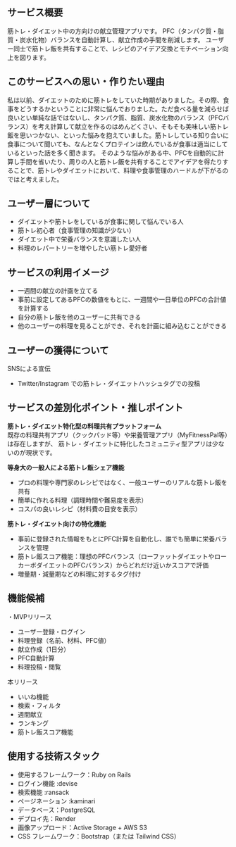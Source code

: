 ## サービス概要
筋トレ・ダイエット中の方向けの献立管理アプリです。
PFC（タンパク質・脂質・炭水化物）バランスを自動計算し、献立作成の手間を削減します。
ユーザー同士で筋トレ飯を共有することで、レシピのアイデア交換とモチベーション向上を図ります。

## このサービスへの思い・作りたい理由

私は以前、ダイエットのために筋トレをしていた時期がありました。その際、食事をどうするかということに非常に悩んでおりました。ただ食べる量を減らせば良いとい単純な話ではないし、タンパク質、脂質、炭水化物のバランス（PFCバランス）を考え計算して献立を作るのはめんどくさい、そもそも美味しい筋トレ飯を思いつかない、といった悩みを抱えていました。筋トレしている知り合いに食事について聞いても、なんとなくプロテインは飲んでいるが食事は適当にしているといった話を多く聞きます。  そのような悩みがある中、PFCを自動的に計算し手間を省いたり、周りの人と筋トレ飯を共有することでアイデアを得たりすることで、筋トレやダイエットにおいて、料理や食事管理のハードルが下がるのではと考えました。

## ユーザー層について

- ダイエットや筋トレをしているが食事に関して悩んでいる人
- 筋トレ初心者（食事管理の知識が少ない）
- ダイエット中で栄養バランスを意識したい人
- 料理のレパートリーを増やしたい筋トレ愛好者

## サービスの利用イメージ

- 一週間の献立の計画を立てる
- 事前に設定してあるPFCの数値をもとに、一週間や一日単位のPFCの合計値を計算する
- 自分の筋トレ飯を他のユーザーに共有できる
- 他のユーザーの料理を見ることができ、それを計画に組み込むことができる

## ユーザーの獲得について
SNSによる宣伝
- Twitter/Instagram での筋トレ・ダイエットハッシュタグでの投稿


## サービスの差別化ポイント・推しポイント
**筋トレ・ダイエット特化型の料理共有プラットフォーム**  
既存の料理共有アプリ（クックパッド等）や栄養管理アプリ（MyFitnessPal等）は存在しますが、
筋トレ・ダイエットに特化したコミュニティ型アプリは少ないのが現状です。

**等身大の一般人による筋トレ飯シェア機能**
- プロの料理や専門家のレシピではなく、一般ユーザーのリアルな筋トレ飯を共有
- 簡単に作れる料理（調理時間や難易度を表示）
- コスパの良いレシピ（材料費の目安を表示）

**筋トレ・ダイエット向けの特化機能**
- 事前に登録された情報をもとにPFC計算を自動化し、誰でも簡単に栄養バランスを管理
- 筋トレ飯スコア機能：理想のPFCバランス（ローファットダイエットやローカーボダイエットのPFCバランス）からどれだけ近いかスコアで評価
- 増量期・減量期などの料理に対するタグ付け

## 機能候補
・MVPリリース
- ユーザー登録・ログイン
- 料理登録（名前、材料、PFC値）
- 献立作成（1日分）
- PFC自動計算
- 料理投稿・閲覧

本リリース
- いいね機能
- 検索・フィルタ
- 週間献立
- ランキング
- 筋トレ飯スコア機能

## 使用する技術スタック
- 使用するフレームワーク：Ruby on Rails
- ログイン機能 :devise
- 検索機能 :ransack
- ページネーション :kaminari
- データベース：PostgreSQL
- デプロイ先：Render
- 画像アップロード：Active Storage + AWS S3
- CSS フレームワーク：Bootstrap（または Tailwind CSS）